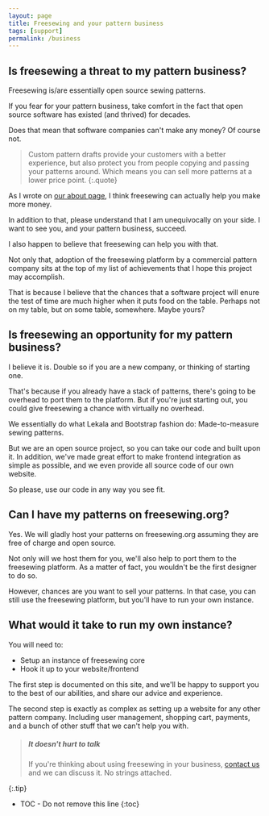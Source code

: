 ```yaml
---
layout: page
title: Freesewing and your pattern business
tags: [support]
permalink: /business
---
```

## Is freesewing a threat to my pattern business?
 
Freesewing is/are essentially open source sewing patterns.

If you fear for your pattern business, take comfort in the fact that open source software 
has existed (and thrived) for decades. 

Does that mean that software companies can't make any
money? Of course not.

> Custom pattern drafts provide your customers with a better experience, but also protect you from people copying and passing your patterns around. Which means you can sell more patterns at a lower price point.
{:.quote}

As I wrote on [our about page](/about/#for-designers), I think freesewing can actually help you make more money.

In addition to that, please understand that I am unequivocally on your side. I want to see you, and your pattern business, succeed.

I also happen to believe that freesewing can help you with that.

Not only that, adoption of the freesewing platform by a commercial pattern company sits at the top of my list of achievements that I hope this project may accomplish.

That is because I believe that the chances that a software project will enure the test of time are much higher when it puts food on the table. Perhaps not on my table, but on some table, somewhere. Maybe yours?

## Is freesewing an opportunity for my pattern business?

I believe it is. Double so if you are a new company, or thinking of starting one. 

That's because if you already have a stack of patterns, there's going to be overhead to port them to the platform.
But if you're just starting out, you could give freesewing a chance with virtually no overhead.

We essentially do what Lekala and Bootstrap fashion do: Made-to-measure sewing patterns.

But we are an open source project, so you can take our code and built upon it.
In addition, we've made great effort to make frontend integration as simple as possible, and we even provide all source code of our own website.

So please, use our code in any way you see fit.

## Can I have my patterns on freesewing.org?

Yes. We will gladly host your patterns on freesewing.org assuming they are free of charge and open source.

Not only will we host them for you, we'll also help to port them to the freesewing platform.
As a matter of fact, you wouldn't be the first designer to do so.

However, chances are you want to sell your patterns. 
In that case, you can still use the freesewing platform, but you'll have to run your own instance.

## What would it take to run my own instance?

You will need to:

  - Setup an instance of freesewing core
  - Hook it up to your website/frontend

The first step is documented on this site, and we'll be happy to support you to the best of our abilities, and share our advice and experience.

The second step is exactly as complex as setting up a website for any other pattern company. Including user management, shopping cart, payments, and a bunch of other stuff that we can't help you with.

><h5>It doesn't hurt to talk</h5>
> If you're thinking about using freesewing in your business, <a href="/contact">contact us</a> and we can discuss it. No strings attached.
{:.tip}

* TOC - Do not remove this line
{:toc}

